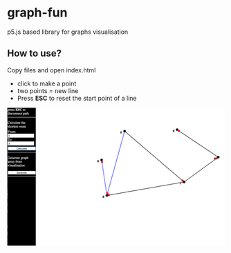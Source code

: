 # graph-fun
p5.js based library for graphs visualisation

## How to use?

Copy files and open index.html

* click to make a point
* two points = new line
* Press **ESC** to reset the start point of a line

![alt text](https://github.com/Getriax/graph-fun/blob/master/redme/redme.png)
